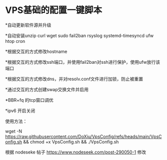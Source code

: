 # VPS基础的配置一键脚本

*自动更新软件源并升级

*自动安装unzip curl wget sudo fail2ban rsyslog systemd-timesyncd ufw htop cron

*根据交互的方式修改hostname

*根据交互的方式修改ssh端口，并使用fail2ban对ssh进行保护，使用ufw放行该端口

*根据交互的方式修改dns，并对resolv.conf文件进行加锁，防止被重置

*通过交互的方式创建swap交换文件并启用

*BBR+fq 的tcp窗口调优

*ipv6 开启关闭

使用方法：

wget -N https://raw.githubusercontent.com/DoXiu/VpsConfig/refs/heads/main/VpsConfig.sh && chmod +x VpsConfig.sh && ./VpsConfig.sh

根据 nodeseke 帖子 https://www.nodeseek.com/post-290050-1 修改
